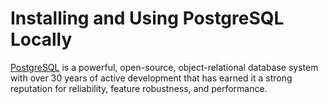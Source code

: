 # Installing and Using PostgreSQL Locally

[PostgreSQL](https://www.postgresql.org) is a powerful, open-source, object-relational database system with over 30 years of active development that has earned it a strong reputation for reliability, feature robustness, and performance.
